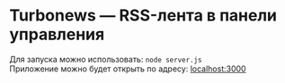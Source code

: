 # Turbonews — RSS-лента в панели управления


Для запуска можно использовать: ```node server.js```  
Приложение можно будет открыть по адресу: [localhost:3000](http://localhost:3000)
